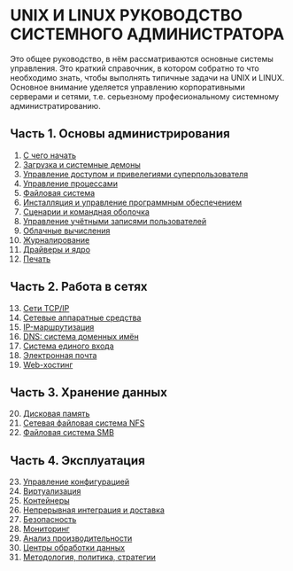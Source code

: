 # UNIX И LINUX РУКОВОДСТВО СИСТЕМНОГО АДМИНИСТРАТОРА
Это общее руководство, в нём рассматриваются основные системы управления.
Это краткий справочник, в котором собратно то что необходимо знать, чтобы выполнять 
типичные задачи на UNIX и LINUX.
Основное внимание уделяется управлению корпоративными серверами и сетями, т.е.
серьезному професиональному системному администратированию.

## Часть 1. Основы администрирования
1. [С чего начать](1.md)
2. [Загрузка и системные демоны](2)
3. [Управление доступом и привелегиями суперпользователя](3)
4. [Управление процессами](4)
5. [Файловая система](5)
6. [Инсталляция и управление программным обеспечением](6)
7. [Сценарии и командная оболочка](7)
8. [Управление учётными записями пользователей](8)
9. [Облачные вычисления](9)
10. [Журналирование](10)
11. [Драйверы и ядро](11)
12. [Печать](12)
## Часть 2. Работа в сетях
13. [Сети TCP/IP](13)
14. [Сетевые аппаратные средства](14)
15. [IP-маршрутизация](15)
16. [DNS: система доменных имён](16)
17. [Система единого входа](17)
18. [Электронная почта](18)
19. [Web-хостинг](19)
## Часть 3. Хранение данных
20. [Дисковая память](20)
21. [Сетевая файловая система NFS](21)
22. [Файловая система SMB](22)
## Часть 4. Эксплуатация
23. [Управление конфигурацией](23)
24. [Виртуализация](24)
25. [Контейнеры](25)
26. [Непрерывная интеграция и доставка](26)
27. [Безопасность](27)
28. [Мониторинг](28)
29. [Анализ производительности](29)
30. [Центры обработки данных](30)
31. [Методология, политика, стратегии](31)

